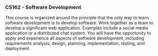 ### CS162 - Software Development

This course is organized around the principle that the only way to learn software development is to develop
software. Work together as a team to develop a significant web application. Examples include a social media
application or a distributed chat system. You will have the opportunity to apply and experience all aspects of
software development, including requirements analysis, design, planning, implementation, testing, and deployment.
